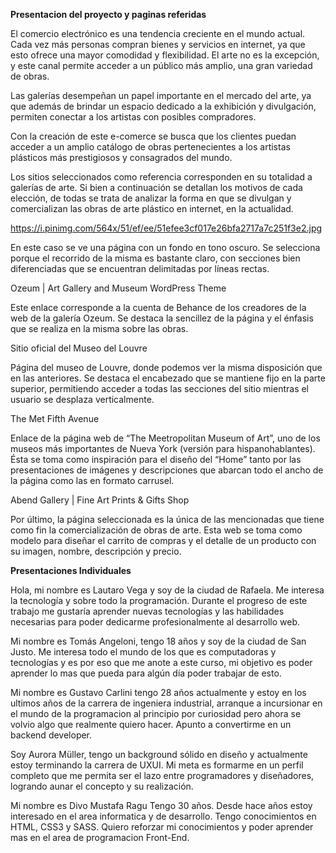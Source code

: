 **Presentacion del proyecto y paginas referidas**


El comercio electrónico es una tendencia creciente en el mundo actual. Cada vez más personas compran bienes y servicios en internet, ya que esto ofrece una mayor comodidad y flexibilidad. El arte no es la excepción, y este canal permite acceder a un público más amplio, una gran variedad de obras.

Las galerías desempeñan un papel importante en el mercado del arte, ya que además de brindar un espacio dedicado a la exhibición y divulgación, permiten conectar a los artistas con posibles compradores.

Con la creación de este e-comerce se busca que los clientes puedan acceder a un amplio catálogo de obras pertenecientes a los artistas plásticos más prestigiosos y consagrados del mundo.

Los sitios seleccionados como referencia corresponden en su totalidad a galerías de arte. Si bien a continuación se detallan los motivos de cada elección, de todas se trata de analizar la forma en que se divulgan y comercializan las obras de arte plástico en internet, en la actualidad.

https://i.pinimg.com/564x/51/ef/ee/51efee3cf017e26bfa2717a7c251f3e2.jpg

En este caso se ve una página con un fondo en tono oscuro. Se selecciona porque el recorrido de la misma es bastante claro, con secciones bien diferenciadas que se encuentran delimitadas por líneas rectas.

Ozeum | Art Gallery and Museum WordPress Theme

Este enlace corresponde a la cuenta de Behance de los creadores de la web de la galería Ozeum. Se destaca la sencillez de la página y el énfasis que se realiza en la misma sobre las obras.

Sitio oficial del Museo del Louvre

Página del museo de Louvre, donde podemos ver la misma disposición que en las anteriores. Se destaca el encabezado que se mantiene fijo en la parte superior, permitiendo acceder a todas las secciones del sitio mientras el usuario se desplaza verticalmente.

The Met Fifth Avenue

Enlace de la página web de “The Meetropolitan Museum of Art”, uno de los museos más importantes de Nueva York (versión para hispanohablantes). Ésta se toma como inspiración para el diseño del “Home” tanto por las presentaciones de imágenes y descripciones que abarcan todo el ancho de la página como las en formato carrusel.

Abend Gallery | Fine Art Prints & Gifts Shop

Por último, la página seleccionada es la única de las mencionadas que tiene como fin la comercialización de obras de arte. Esta web se toma como modelo para diseñar el carrito de compras y el detalle de un producto con su imagen, nombre, descripción y precio. 

**Presentaciones Individuales**

Hola, mi nombre es Lautaro Vega y soy de la ciudad de Rafaela. Me interesa la tecnología y sobre todo la programación. Durante el progreso de este trabajo me gustaría aprender nuevas tecnologías y las habilidades necesarias para poder dedicarme profesionalmente al desarrollo web.


Mi nombre es Tomás Angeloni, tengo 18 años y soy de la ciudad de San Justo. Me interesa todo el mundo de los que es computadoras y tecnologías y es por eso que me anote a este curso, mi objetivo es poder aprender lo mas que pueda para algún día poder trabajar de esto.


Mi nombre es Gustavo Carlini tengo 28 años actualmente y estoy en los ultimos años de la carrera de ingeniera industrial, arranque a  incursionar en el mundo de la programacion al principio por curiosidad pero ahora se volvio algo que realmente quiero hacer. Apunto a convertirme en un backend developer.


Soy Aurora Müller, tengo un background sólido en diseño y actualmente estoy terminando la carrera de UXUI. Mi meta es formarme en un perfil completo que me permita ser el lazo entre programadores y diseñadores, logrando aunar el concepto y su realización.


Mi nombre es Divo Mustafa Ragu Tengo 30 años. Desde hace años estoy interesado en el area informatica y de desarrollo. Tengo conocimientos en HTML, CSS3 y SASS. Quiero reforzar mi conocimientos y poder aprender mas en el area de programacion Front-End.